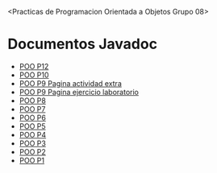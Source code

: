 <Practicas de Programacion Orientada a Objetos Grupo 08>
<html lang="es">
<head>
  <meta charset="UTF-8">
  <title>Documentos Javadoc</title>
</head>
<body>
  <h1>Documentos Javadoc</h1>
  <ul>
    <li><a href="docs12/index.html">POO P12</a></li>
    <li><a href="docs10/index.html">POO P10</a></li>
    <li><a href="docs9/Actividad_mapamental/index.html">POO P9 Pagina actividad extra</a></li>
    <li><a href="docs9/Diagrama/index.html">POO P9 Pagina ejercicio laboratorio</a></li>
    <li><a href="docs8/index.html">POO P8</a></li>
    <li><a href="docs7/index.html">POO P7</a></li>
    <li><a href="docs1/index.html">POO P6</a></li>
    <li><a href="docs2/index.html">POO P5</a></li>
    <li><a href="docs3/index.html">POO P4</a></li>
    <li><a href="docs4/index.html">POO P3</a></li>
    <li><a href="docs5/index.html">POO P2</a></li>
    <li><a href="docs6/index.html">POO P1</a></li>
  </ul>
</body>
</html>
